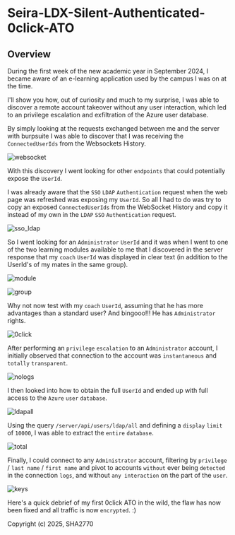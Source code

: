 # Seira-LDX-Silent-Authenticated-0click-ATO

## Overview
During the first week of the new academic year in September 2024, I became aware of an e-learning application used by the campus I was on at the time. 

I'll show you how, out of curiosity and much to my surprise, I was able to discover a remote account takeover without any user interaction, which led to an privilege escalation and exfiltration of the Azure user database.

By simply looking at the requests exchanged between me and the server with burpsuite I was able to discover that I was receiving the `ConnectedUserIds` from the Websockets History.

![websocket](https://github.com/user-attachments/assets/5148235e-e661-47fa-9ddb-d18a81ace935)

With this discovery I went looking for other `endpoints` that could potentially expose the `UserId`.

I was already aware that the `SSO` `LDAP` `Authentication` request when the web page was refreshed was exposing my `UserId`. So all I had to do was try to copy an exposed `ConnectedUserIds` from the WebSocket History and copy it instead of my own in the `LDAP` `SSO` `Authentication` request.

![sso_ldap](https://github.com/user-attachments/assets/2c486908-f4d0-4a2f-a8e4-8178e1f35cdc)

So I went looking for an `Administrator` `UserId` and it was when I went to one of the two learning modules available to me that I discovered in the server response that my `coach` `UserId` was displayed in clear text (in addition to the UserId's of my mates in the same group).

![module](https://github.com/user-attachments/assets/414bfa6b-8d1f-4188-9239-977cced1aa15)

![group](https://github.com/user-attachments/assets/b2d8568d-e927-4bf6-9a6b-0c65ac345702)

Why not now test with my `coach` `UserId`, assuming that he has more advantages than a standard user? And bingooo!!! He has `Administrator` rights.

![0click](https://github.com/user-attachments/assets/4dedd1fc-7481-4e66-a9c4-5802e59281dd)

After performing an `privilege` `escalation` to an `Administrator` account, I initially observed that connection to the account was `instantaneous` and `totally` `transparent`.

![nologs](https://github.com/user-attachments/assets/b83d7d35-1d29-4c2c-b123-2788942fe67d)

I then looked into how to obtain the full `UserId` and ended up with full access to the `Azure` `user` `database`.

![ldapall](https://github.com/user-attachments/assets/f4ca1b51-820b-4a51-8a62-f5ef43905275)

Using the query `/server/api/users/ldap/all` and defining a `display` `limit` of `10000`, I was able to extract the `entire` `database`.

![total](https://github.com/user-attachments/assets/6d914c40-cd4e-458d-9939-e440667b7396)

Finally, I could connect to any `Administrator` account, filtering by `privilege` / `last name` / `first name` and pivot to accounts `without` ever being `detected` in the connection `logs`, and without `any interaction` on the part of the `user`.

![keys](https://github.com/user-attachments/assets/70b5748a-273c-4da0-b872-691996e65f94)

Here's a quick debrief of my first 0click ATO in the wild, the flaw has now been fixed and all traffic is now `encrypted`. :)

Copyright (c) 2025, SHA2770
